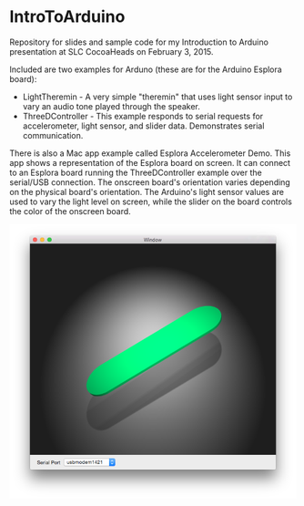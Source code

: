 # IntroToArduino
Repository for slides and sample code for my Introduction to Arduino presentation at SLC CocoaHeads on February 3, 2015.

Included are two examples for Arduno (these are for the Arduino Esplora board):
- LightTheremin - A very simple "theremin" that uses light sensor input to vary an audio tone played through the speaker.
- ThreeDController - This example responds to serial requests for accelerometer, light sensor, and slider data. Demonstrates serial communication.

There is also a Mac app example called Esplora Accelerometer Demo. This app shows a representation of the Esplora board on screen. It can connect to an Esplora board running the ThreeDController example over the serial/USB connection. The onscreen board's orientation varies depending on the physical board's orientation. The Arduino's light sensor values are used to vary the light level on screen, while the slider on the board controls the color of the onscreen board.

![Esplora Accelerometer Demo app screenshot](screenshot.png?raw=true)